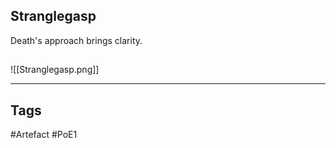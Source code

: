 ## Stranglegasp
Death's approach brings clarity.
##
![[Stranglegasp.png]]

---
## Tags
#Artefact
#PoE1